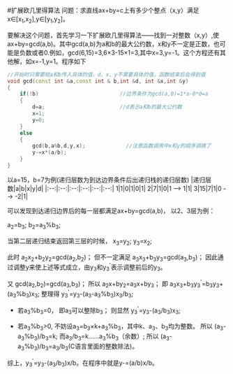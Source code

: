 #扩展欧几里得算法
问题：求直线ax+by=c上有多少个整点（x,y）满足x∈[x<sub>1</sub>,x<sub>2</sub>],y∈[y<sub>1</sub>,y<sub>2</sub>]。

要解决这个问题，首先学习一下扩展欧几里得算法——找到一对整数（x,y）,使ax+by=gcd(a,b)。其中gcd(a,b)为a和b的最大公约数，x和y不一定是正数，也可能是负数或者0.例如，gcd(6,15)=3,6$\times$3-15$\times$1=3,其中x=3,y=-1。这个方程还有其他解，如x=-1,y=1。程序如下
```C++
//开始时只需要给a和b传入具体的值，d、x、y不需要具体的值，函数结束后会得到值
void gcd(const int &a,const int & b,int &d, int &x,int &y)
{
    if(!b)                          //边界条件为gcd(a,0)=1*a-0*0=a
    {
        d=a;                        //d表示a和b的最大公约数
        x=1;
        y=0;
    }
    else
    {
        gcd(b,a%b,d,y,x);             //注意函数调用中x和y的顺序调换了
        y-=x*(a/b);
    }
}
```

以a=15，b=7为例(递归层数为到达边界条件后出递归栈的递归层数)
|递归层数|a|b|x|y|d|
|:--:|:--:|:--:|:--:|:--:|:--:|
1|1|0|1|0|1|
2|7|1|0|1 -->  1|1|
3|15|7|1|0 --> -2|1|

可以发现到达递归边界后的每一层都满足ax+by=gcd(a,b)，
以2、3层为例：

a<sub>2</sub>=b<sub>3</sub>;
b<sub>2</sub>=a<sub>3</sub>%b<sub>3</sub>;

当第二层递归结束返回第三层的时候，
x<sub>3</sub>=y<sub>2</sub>;
y<sub>3</sub>=x<sub>2</sub>;

此时    a<sub>2</sub>x<sub>2</sub>+b<sub>2</sub>y<sub>2</sub>=gcd(a<sub>2</sub>,b<sub>2</sub>)；
但不一定满足    a<sub>3</sub>x<sub>3</sub>+b<sub>3</sub>y<sub>3</sub>=gcd(a<sub>3</sub>,b<sub>3</sub>)；
因此通过调整y来使上述等式成立，由y<sub>3</sub>和y<sub>3</sub><sup>'</sup>表示调整前后的y<sub>3</sub>。

又  gcd(a<sub>2</sub>,b<sub>2</sub>)=gcd(a<sub>3</sub>,b<sub>3</sub>)；
所以    a<sub>2</sub>x+by<sub>2</sub>=a<sub>3</sub>x+by<sub>3</sub>；
即  a<sub>3</sub>x<sub>3</sub>+b<sub>3</sub>y<sub>3</sub><sup>'</sup>=b<sub>3</sub>y<sub>3</sub>+(a<sub>3</sub>%b<sub>3</sub>)x<sub>3</sub>;
整理得 y<sub>3</sub><sup>'</sup>=y<sub>3</sub>-(a<sub>3</sub>-a<sub>3</sub>%b<sub>3</sub>)x<sub>3</sub>/b<sub>3</sub>;

* 若a<sub>3</sub>%b<sub>3</sub>=0， 即a<sub>3</sub>可以整除b<sub>3</sub>；
则显然  y<sub>3</sub><sup>'</sup>=y<sub>3</sub>-(a<sub>3</sub>/b<sub>3</sub>)x<sub>3</sub>;

* 若a<sub>3</sub>%b<sub>3</sub>>0, 不妨设a<sub>3</sub>=b<sub>3</sub>$\times$k+a<sub>3</sub>%b<sub>3</sub>，其中k、a<sub>3</sub>、b<sub>3</sub>均为整数。
所以 (a<sub>3</sub>-a<sub>3</sub>%b<sub>3</sub>)/b<sub>3</sub>=k;
而a<sub>3</sub>/b<sub>3</sub>=k……a<sub>3</sub>%b<sub>3</sub>（余数）;
所以 (a<sub>3</sub>-a<sub>3</sub>%b<sub>3</sub>)/b<sub>3</sub>=a<sub>3</sub>/b<sub>3</sub>(C语言里面的整数除法)。

综上，y<sub>3</sub><sup>'</sup>=y<sub>3</sub>-(a<sub>3</sub>/b<sub>3</sub>)x/b。在程序中就是y-=(a/b)x/b。

